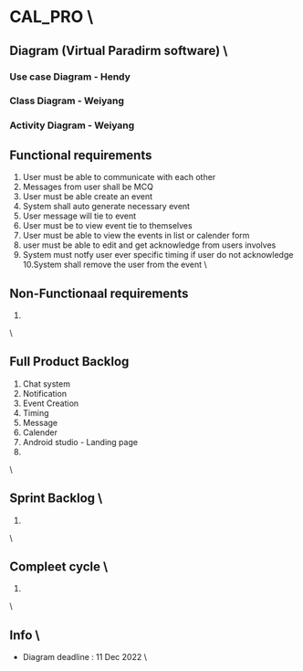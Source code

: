 # CAL_PRO \\

## Diagram (Virtual Paradirm software) \
### Use case Diagram - Hendy 
### Class Diagram - Weiyang 
### Activity Diagram - Weiyang


## Functional requirements
1. User must be able to communicate with each other
2. Messages from user shall be MCQ
3. User must be able create an event 
4. System shall auto generate necessary event
5. User message will tie to event
6. User must be to view event tie to themselves
7. User must be able to view the events in list or calender form
8. user must be able to edit and get acknowledge from users involves
9. System must notfy user ever specific timing if user do not acknowledge
10.System shall remove the user from the event 
\

## Non-Functionaal requirements
1.
\

## Full Product Backlog
1. Chat system
2. Notification
3. Event Creation
4. Timing
5. Message
6. Calender
7. Android studio - Landing page
8. 
\

## Sprint Backlog \
1.
\

## Compleet cycle \
1.
\

## Info \
*  Diagram deadline : 11 Dec 2022
\


